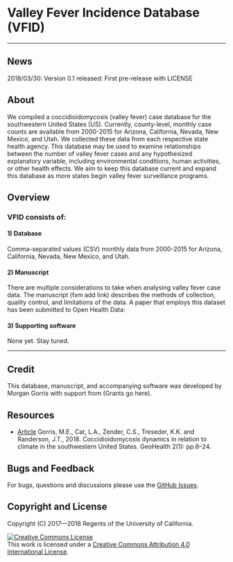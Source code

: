 # Valley Fever Incidence Database (VFID)
___
## News

2018/03/30: Version 0.1 released: First pre-release with LICENSE

## About

We compiled a coccidioidomycosis (valley fever) case database for the southwestern United States (US). Currently, county-level, monthly case counts are available from 2000-2015 for Arizona, California, Nevada, New Mexico, and Utah. We collected these data from each respective state health agency. This database may be used to examine relationships between the number of valley fever cases and any hypothesized explanatory variable, including environmental conditions, human activities, or other health effects. We aim to keep this database current and expand this database as more states begin valley fever surveillance programs.

## Overview

### VFID consists of:

#### 1) Database

Comma-separated values (CSV) monthly data from 2000-2015 for Arizona, California, Nevada, New Mexico, and Utah.

#### 2) Manuscript

There are multiple considerations to take when analysing valley fever case data.
The manuscript (fxm add link) describes the methods of collection, quality control, and limitations of the data.
A paper that employs this dataset has been submitted to Open Health Data:

#### 3) Supporting software

None yet. Stay tuned.
___
## Credit

This database, manuscript, and accompanying software was developed by Morgan Gorris with support from (Grants go here).

## Resources

* [Article](http://doi.org/10.1002/2017GH000095) Gorris, M.E., Cat, L.A., Zender, C.S., Treseder, K.K. and Randerson, J.T., 2018. Coccidioidomycosis dynamics in relation to climate in the southwestern United States. GeoHealth 2(1): pp.6&ndash;24.

## Bugs and Feedback

For bugs, questions and discussions please use the [GitHub Issues](https://github.com/jaws/jaws/issues).
 
## Copyright and License

Copyright (C) 2017&mdash;2018 Regents of the University of California.

<a rel="license" href="http://creativecommons.org/licenses/by/4.0/"><img alt="Creative Commons License" style="border-width:0" src="https://i.creativecommons.org/l/by/4.0/88x31.png" /></a><br />This work is licensed under a <a rel="license" href="http://creativecommons.org/licenses/by/4.0/">Creative Commons Attribution 4.0 International License</a>.
